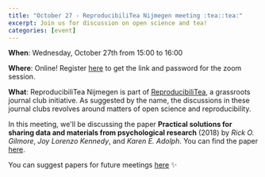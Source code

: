 ```yaml
---
title: "October 27 - ReproducibiliTea Nijmegen meeting :tea::tea:"
excerpt: Join us for discussion on open science and tea!
categories: [event]
---
```


**When**: Wednesday, October 27th from 15:00 to 16:00

**Where**: Online! Register [here](https://forms.gle/zTp6owo34JJFXyVS6) to get the link and password for the zoom session.

**What**: ReproducibiliTea Nijmegen is part of [ReproducibiliTea](https://reproducibilitea.org/), a grassroots journal club initiative.
As suggested by the name, the discussions in these journal clubs revolves around matters of open science and reproducibility.

In this meeting, we'll be discussing the paper **Practical solutions for sharing data and materials from psychological research** (2018) by _Rick O. Gilmore_, _Joy Lorenzo Kennedy_, and _Karen E. Adolph_.
You can find the paper [here](https://journals.sagepub.com/doi/full/10.1177/2515245917746500).

You can suggest papers for future meetings [here](https://docs.google.com/spreadsheets/d/1efHsgzEu9OqKNRk9EARDNL3gBfsPNRgbdt7-PhfWS-U/edit#gid=350301351) :sparkles:
